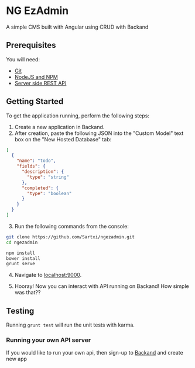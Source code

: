# NG EzAdmin
A simple CMS built with Angular using CRUD with Backand

## Prerequisites
You will need:
* [Git](http://git-scm.com/)
* [NodeJS and NPM](https://gist.github.com/isaacs/579814)
* [Server side REST API](https://www.backand.com)

## Getting Started
To get the application running, perform the following steps:

1. Create a new application in Backand.
2. After creation, paste the following JSON into the "Custom Model" text box on the "New Hosted Database" tab:

```json
[
  {
    "name": "todo",
    "fields": {
      "description": {
        "type": "string"
      },
      "completed": {
        "type": "boolean"
      }
    }
  }
]
```
3. Run the following commands from the console:

  ```bash
  git clone https://github.com/Sartxi/ngezadmin.git
  cd ngezadmin

  npm install
  bower install
  grunt serve
  ```

4. Navigate to [localhost:9000](http://localhost:9000).

5. Hooray! Now you can interact with API running on Backand! How simple was that??

## Testing

Running `grunt test` will run the unit tests with karma.

### Running your own API server

If you would like to run your own api, then sign-up to [Backand](https://wwww.backand.com) and create new app
